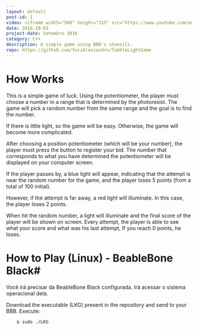 ```yaml
---
layout: default
post-id: 1
video: <iframe width="560" height="315" src="https://www.youtube.com/embed/toVU9uJVYZ8" frameborder="0" allowfullscreen></iframe>
date: 2016-10-03
project-date: Setembro 2016
category: C++
description: A simple game using BBB's utensils.
repo: https://github.com/YuriAlessandro/TabbleLightGame
---
```

# How Works #
This is a simple game of luck. Using the potentiometer, the player must choose a number in a range that is determined by the photoresist. The game will pick a random number from the same range and the goal is to find the number.

If there is little light, so the game will be easy. Otherwise, the game will become more complicated.

After choosing a position potentiometer (which will be your number), the player must press the button to register your bid. The number that corresponds to what you have determined the potentiometer will be displayed on your computer screen.

If the player passes by, a blue light will appear, indicating that the attempt is near the random number for the game, and the player loses 5 points (from a total of 100 initial).

However, if the attempt is far away, a red light will illuminate. In this case, the player loses 2 points.

When hit the random number, a light will illuminate and the final score of the player will be shown on screen. Every attempt, the player is able to see what your score and what was his last attempt, If you reach 0 points, he loses.

# How to Play (Linux) - BeableBone Black#

Você irá precisar da BeableBone Black configurada. Irá acessar o sistema operacional dela.

Download the executable (LKG) present in the repository and send to your BBB. Execute:

```Shell
    & sudo ./LKG
``` 
